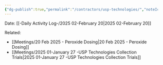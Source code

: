 ```yaml
---
{"dg-publish":true,"permalink":"/contractors/usp-technologies/","noteIcon":"","created":"2025-05-20T10:31:48.534-05:00"}
---
```


Date: [[-Daily Activity Log-/2025 02-February 20\|2025 02-February 20]]

Related:
- [[Meetings/20 Feb 2025 - Peroxide Dosing\|20 Feb 2025 - Peroxide Dosing]]
- [[Meetings/2025 01-January 27 -USP Technologies Collection Trials\|2025 01-January 27 -USP Technologies Collection Trials]]